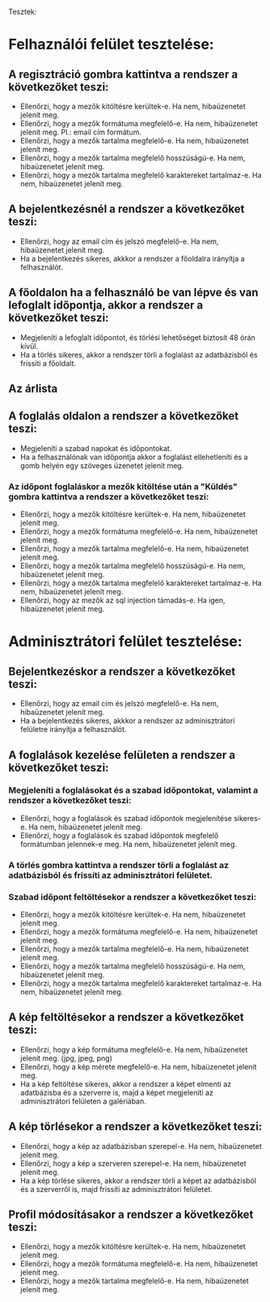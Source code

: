 Tesztek:

# Felhaználói felület tesztelése:

## A regisztráció gombra kattintva a rendszer a következőket teszi:
- Ellenőrzi, hogy a mezők kitöltésre kerültek-e. Ha nem, hibaüzenetet jelenít meg.
- Ellenőrzi, hogy a mezők formátuma megfelelő-e. Ha nem, hibaüzenetet jelenít meg. Pl.: email cím formátum.
- Ellenőrzi, hogy a mezők tartalma megfelelő-e. Ha nem, hibaüzenetet jelenít meg.
- Ellenőrzi, hogy a mezők tartalma megfelelő hosszúságú-e. Ha nem, hibaüzenetet jelenít meg.
- Ellenőrzi, hogy a mezők tartalma megfelelő karaktereket tartalmaz-e. Ha nem, hibaüzenetet jelenít meg.

## A bejelentkezésnél a rendszer a következőket teszi:
- Ellenőrzi, hogy az email cím és jelszó megfelelő-e. Ha nem, hibaüzenetet jelenít meg.
- Ha a bejelentkezés sikeres, akkkor a rendszer a főoldalra irányítja a felhasználót.


## A főoldalon ha a felhasználó be van lépve és van lefoglalt időpontja, akkor a rendszer a következőket teszi:
- Megjeleníti a lefoglalt időpontot, és törlési lehetőséget biztosít 48 órán kívűl.
- Ha a törlés sikeres, akkor a rendszer törli a foglalást az adatbázisból és frissíti a főoldalt.

## Az árlista

## A foglalás oldalon a rendszer a következőket teszi:
- Megjeleníti a szabad napokat és időpontokat.
- Ha a felhasználónak van időpontja akkor a foglalást ellehetleníti és a gomb helyén egy szöveges üzenetet jelenít meg.
### Az időpont foglaláskor a mezők kitöltése után a "Küldés" gombra kattintva a rendszer a következőket teszi:
- Ellenőrzi, hogy a mezők kitöltésre kerültek-e. Ha nem, hibaüzenetet jelenít meg.
- Ellenőrzi, hogy a mezők formátuma megfelelő-e. Ha nem, hibaüzenetet jelenít meg.
- Ellenőrzi, hogy a mezők tartalma megfelelő-e. Ha nem, hibaüzenetet jelenít meg.
- Ellenőrzi, hogy a mezők tartalma megfelelő hosszúságú-e. Ha nem, hibaüzenetet jelenít meg.
- Ellenőrzi, hogy a mezők tartalma megfelelő karaktereket tartalmaz-e. Ha nem, hibaüzenetet jelenít meg.
- Ellenőrzi, hogy az mezők az sql injection támadás-e. Ha igen, hibaüzenetet jelenít meg.


# Adminisztrátori felület tesztelése:

## Bejelentkezéskor a rendszer a következőket teszi:
- Ellenőrzi, hogy az email cím és jelszó megfelelő-e. Ha nem, hibaüzenetet jelenít meg.
- Ha a bejelentkezés sikeres, akkkor a rendszer az adminisztrátori felületre irányítja a felhasználót.

## A foglalások kezelése felületen a rendszer a következőket teszi:
### Megjeleníti a foglalásokat és a szabad időpontokat, valamint a rendszer a következőket teszi:
  - Ellenőrzi, hogy a foglalások és szabad időpontok megjelenítése sikeres-e. Ha nem, hibaüzenetet jelenít meg.
  - Ellenőrzi, hogy a foglalások és szabad időpontok megfelelő formátumban jelennek-e meg. Ha nem, hibaüzenetet jelenít meg.

### A törlés gombra kattintva a rendszer törli a foglalást az adatbázisból és frissíti az adminisztrátori felületet.
### Szabad időpont feltöltésekor a rendszer a következőket teszi:
  - Ellenőrzi, hogy a mezők kitöltésre kerültek-e. Ha nem, hibaüzenetet jelenít meg.
  - Ellenőrzi, hogy a mezők formátuma megfelelő-e. Ha nem, hibaüzenetet jelenít meg.
  - Ellenőrzi, hogy a mezők tartalma megfelelő-e. Ha nem, hibaüzenetet jelenít meg.
  - Ellenőrzi, hogy a mezők tartalma megfelelő hosszúságú-e. Ha nem, hibaüzenetet jelenít meg.
  - Ellenőrzi, hogy a mezők tartalma megfelelő karaktereket tartalmaz-e. Ha nem, hibaüzenetet jelenít meg.

## A kép feltöltésekor a rendszer a következőket teszi:
- Ellenőrzi, hogy a kép formátuma megfelelő-e. Ha nem, hibaüzenetet jelenít meg. (jpg, jpeg, png)
- Ellenőrzi, hogy a kép mérete megfelelő-e. Ha nem, hibaüzenetet jelenít meg.
- Ha a kép feltöltése sikeres, akkor a rendszer a képet elmenti az adatbázisba és a szerverre is, majd a képet megjeleníti az adminisztrátori felületen a galériában.

## A kép törlésekor a rendszer a következőket teszi:
- Ellenőrzi, hogy a kép az adatbázisban szerepel-e. Ha nem, hibaüzenetet jelenít meg.
- Ellenőrzi, hogy a kép a szerveren szerepel-e. Ha nem, hibaüzenetet jelenít meg.
- Ha a kép törlése sikeres, akkor a rendszer törli a képet az adatbázisból és a szerverről is, majd frissíti az adminisztrátori felületet.

## Profil módosításakor a rendszer a következőket teszi:
- Ellenőrzi, hogy a mezők kitöltésre kerültek-e. Ha nem, hibaüzenetet jelenít meg.
- Ellenőrzi, hogy a mezők formátuma megfelelő-e. Ha nem, hibaüzenetet jelenít meg.
- Ellenőrzi, hogy a mezők tartalma megfelelő-e. Ha nem, hibaüzenetet jelenít meg.

